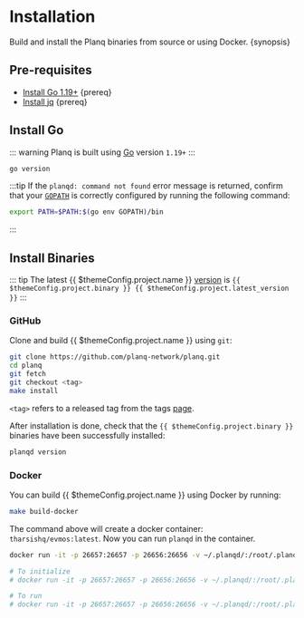 <!--
order: 1
-->

# Installation

Build and install the Planq binaries from source or using Docker. {synopsis}

## Pre-requisites

- [Install Go 1.19+](https://golang.org/dl/) {prereq}
- [Install jq](https://stedolan.github.io/jq/download/) {prereq}

## Install Go

::: warning
Planq is built using [Go](https://golang.org/dl/) version `1.19+`
:::

```bash
go version
```

:::tip
If the `planqd: command not found` error message is returned, confirm that your [`GOPATH`](https://golang.org/doc/gopath_code#GOPATH) is correctly configured by running the following command:

```bash
export PATH=$PATH:$(go env GOPATH)/bin
```

:::

## Install Binaries

::: tip
The latest {{ $themeConfig.project.name }} [version](https://github.com/planq-network/planq/releases) is `{{ $themeConfig.project.binary }} {{ $themeConfig.project.latest_version }}`
:::

### GitHub

Clone and build {{ $themeConfig.project.name }} using `git`:

```bash
git clone https://github.com/planq-network/planq.git
cd planq
git fetch
git checkout <tag>
make install
```

`<tag>` refers to a released tag from the tags [page](https://github.com/planq-network/planq/tags).

After installation is done, check that the `{{ $themeConfig.project.binary }}` binaries have been successfully installed:

```bash
planqd version
```

### Docker

You can build {{ $themeConfig.project.name }} using Docker by running:

```bash
make build-docker
```

The command above will create a docker container: `tharsishq/evmos:latest`. Now you can run `planqd` in the container.

```bash
docker run -it -p 26657:26657 -p 26656:26656 -v ~/.planqd/:/root/.planqd tharsishq/evmos:latest planqd version

# To initialize
# docker run -it -p 26657:26657 -p 26656:26656 -v ~/.planqd/:/root/.planqd tharsishq/evmos:latest planqd init test-chain --chain-id test_9000-2

# To run
# docker run -it -p 26657:26657 -p 26656:26656 -v ~/.planqd/:/root/.planqd tharsishq/evmos:latest planqd start
```
